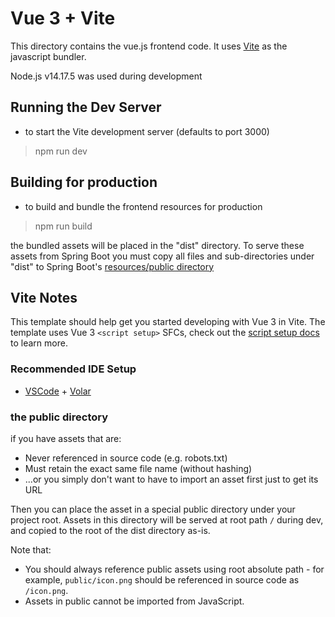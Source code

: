 # Vue 3 + Vite
This directory contains the vue.js frontend code. It uses [Vite](https://vitejs.dev/) as the javascript bundler.

Node.js v14.17.5 was used during development


## Running the Dev Server 

- to start the Vite development server (defaults to port 3000)

> npm run dev


## Building for production
- to build and bundle the frontend resources for production
> npm run build

the bundled assets will be placed in the "dist" directory. To serve these assets from Spring Boot you must copy all files and sub-directories under "dist"
to Spring Boot's [resources/public directory](../backend/src/main/resources/public)




## Vite Notes
This template should help get you started developing with Vue 3 in Vite. The template uses Vue 3 `<script setup>` SFCs, check out the [script setup docs](https://v3.vuejs.org/api/sfc-script-setup.html#sfc-script-setup) to learn more.

### Recommended IDE Setup

- [VSCode](https://code.visualstudio.com/) + [Volar](https://marketplace.visualstudio.com/items?itemName=johnsoncodehk.volar)

### the public directory

if you have assets that are:

- Never referenced in source code (e.g. robots.txt)
- Must retain the exact same file name (without hashing)
- ...or you simply don't want to have to import an asset first just to get its URL

Then you can place the asset in a special public directory under your project root.
Assets in this directory will be served at root path `/` during dev, and copied to the root of the dist directory as-is.

Note that:

- You should always reference public assets using root absolute path - for example, `public/icon.png` should be
  referenced in source code as `/icon.png`.
- Assets in public cannot be imported from JavaScript.

